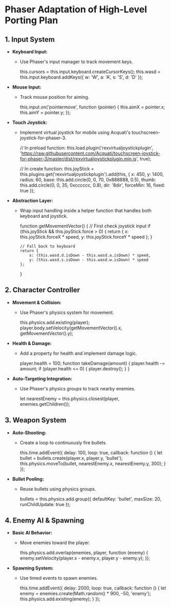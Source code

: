 # Phaser Adaptation of High-Level Porting Plan

## 1. Input System
- **Keyboard Input:**  
  - Use Phaser's input manager to track movement keys.

    this.cursors = this.input.keyboard.createCursorKeys();
    this.wasd = this.input.keyboard.addKeys({ w: 'W', a: 'A', s: 'S', d: 'D' });

- **Mouse Input:**  
  - Track mouse position for aiming.

    this.input.on('pointermove', function (pointer) {
        this.aimX = pointer.x;
        this.aimY = pointer.y;
    });

- **Touch Joystick:**
  - Implement virtual joystick for mobile using Acquati's touchscreen-joystick-for-phaser-3.

    // In preload function:
    this.load.plugin('rexvirtualjoystickplugin', 'https://raw.githubusercontent.com/Acquati/touchscreen-joystick-for-phaser-3/master/dist/rexvirtualjoystickplugin.min.js', true);
    
    // In create function:
    this.joyStick = this.plugins.get('rexvirtualjoystickplugin').add(this, {
        x: 450,
        y: 1400,
        radius: 60,
        base: this.add.circle(0, 0, 70, 0x888888, 0.5),
        thumb: this.add.circle(0, 0, 35, 0xcccccc, 0.8),
        dir: '8dir',
        forceMin: 16,
        fixed: true
    });

- **Abstraction Layer:**  
  - Wrap input handling inside a helper function that handles both keyboard and joystick.

    function getMovementVector() {
        // First check joystick input
        if (this.joyStick && this.joyStick.force > 0) {
            return {
                x: this.joyStick.forceX * speed,
                y: this.joyStick.forceY * speed
            };
        }
        
        // Fall back to keyboard
        return {
            x: (this.wasd.d.isDown - this.wasd.a.isDown) * speed,
            y: (this.wasd.s.isDown - this.wasd.w.isDown) * speed
        };
    }

## 2. Character Controller
- **Movement & Collision:**  
  - Use Phaser's physics system for movement.

    this.physics.add.existing(player);
    player.body.setVelocity(getMovementVector().x, getMovementVector().y);

- **Health & Damage:**  
  - Add a property for health and implement damage logic.

    player.health = 100;
    function takeDamage(amount) {
        player.health -= amount;
        if (player.health <= 0) {
            player.destroy();
        }
    }

- **Auto-Targeting Integration:**  
  - Use Phaser's physics groups to track nearby enemies.

    let nearestEnemy = this.physics.closest(player, enemies.getChildren());

## 3. Weapon System
- **Auto-Shooting:**  
  - Create a loop to continuously fire bullets.

    this.time.addEvent({
        delay: 100,
        loop: true,
        callback: function () {
            let bullet = bullets.create(player.x, player.y, 'bullet');
            this.physics.moveTo(bullet, nearestEnemy.x, nearestEnemy.y, 300);
        }
    });

- **Bullet Pooling:**  
  - Reuse bullets using physics groups.

    bullets = this.physics.add.group({
        defaultKey: 'bullet',
        maxSize: 20,
        runChildUpdate: true
    });

## 4. Enemy AI & Spawning
- **Basic AI Behavior:**  
  - Move enemies toward the player.

    this.physics.add.overlap(enemies, player, function (enemy) {
        enemy.setVelocity(player.x - enemy.x, player.y - enemy.y);
    });

- **Spawning System:**  
  - Use timed events to spawn enemies.

    this.time.addEvent({
        delay: 2000,
        loop: true,
        callback: function () {
            let enemy = enemies.create(Math.random() * 900, -50, 'enemy');
            this.physics.add.existing(enemy);
        }
    });
